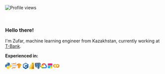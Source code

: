![Profile views](https://komarev.com/ghpvc/?username=zufchan&color=ca054d)

<a href="https://github.com/zufchan">
  <img align="left" alt="GitHub profile" src="/icons/github.svg" width="24px" />
</a>

<a href="https://www.linkedin.com/in/zufar-idoyatov-896a821a7/">
  <img align="left" alt="LinkedIn profile" src="/icons/linkedin.svg" width="24px" />
</a>


<br />

### Hello there!

I'm Zufar, machine learning engineer from Kazakhstan, currently working at <a href="https://www.tbank.ru/">T-Bank</a>.

**Experienced in:**  

<a href="https://www.python.org/">
  <img alt="Python" align="left" height="20" src="/icons/Python-logo-notext.svg">
</a>
<a href="https://jupyter.org/">
  <img alt="Jupyter Notebook" align="left" height="20" src="/icons/Jupyter_logo.svg">
</a>
<a href="https://www.tensorflow.org/">
  <img alt="Tensorflow" align="left" height="20" src="/icons/Tensorflow_logo.svg">
</a>
<a href="https://isocpp.org/">
  <img alt="C++" align="left" height="20" src="/icons/c_plus_plus.svg">
</a>
<a href="https://powerbi.microsoft.com/">
  <img alt="MS PowerBi" align="left" height="20" src="/icons/power_bi.svg">
</a>
<a href="https://www.postgresql.org/">
  <img alt="SQL" align="left" height="20" src="/icons/postgresql-icon.svg">
</a>
<a href="https://cloud.google.com/">
  <img alt="GCP" align="left" height="20" src="/icons/google_cloud-icon.svg">
</a>
<a href="https://www.elastic.co/elastic-stack/">
  <img alt="Elastic Stack" align="left" height="20" src="/icons/elastic-stack.svg">
</a>
<a href="https://colab.research.google.com/">
  <img alt="Google Colab" align="left" height="20" src="/icons/google-colab.svg">
</a>
<br />
<br />
<br />
